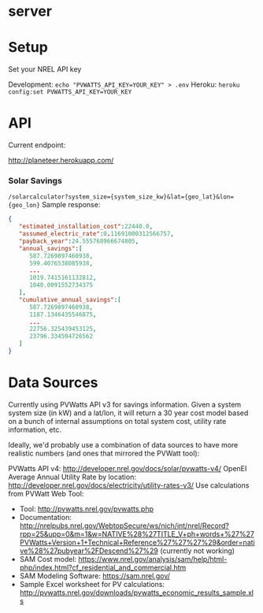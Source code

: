 server
======

# Setup
Set your NREL API key

Development: `echo "PVWATTS_API_KEY=YOUR_KEY" > .env`
Heroku: `heroku config:set PVWATTS_API_KEY=YOUR_KEY`

# API

Current endpoint:

http://planeteer.herokuapp.com/

### Solar Savings
`/solarcalculator?system_size={system_size_kw}&lat={geo_lat}&lon={geo_lon}`
Sample response:
```json
{
   "estimated_installation_cost":22440.0,
   "assumed_electric_rate":0.11691000312566757,
   "payback_year":24.555768966674805,
   "annual_savings":[
      587.7269897460938,
      599.4076538085938,
      ...
      1019.7415161132812,
      1040.0091552734375
   ],
   "cumulative_annual_savings":[
      587.7269897460938,
      1187.1346435546875,
      ...
      22756.325439453125,
      23796.334594726562
   ]
}
```

# Data Sources

Currently using PVWatts API v3 for savings information.  Given a system system size (in kW) and a lat/lon, it will return a 30 year cost model based on a bunch of internal assumptions on total system cost, utility rate information, etc.

Ideally, we'd probably use a combination of data sources to have more realistic numbers (and ones that mirrored the PVWatt tool):

PVWatts API v4: http://developer.nrel.gov/docs/solar/pvwatts-v4/
OpenEI Average Annual Utility Rate by location:  http://developer.nrel.gov/docs/electricity/utility-rates-v3/
Use calculations from PVWatt Web Tool:
- Tool: http://pvwatts.nrel.gov/pvwatts.php
- Documentation: http://nrelpubs.nrel.gov/WebtopSecure/ws/nich/int/nrel/Record?rpp=25&upp=0&m=1&w=NATIVE%28%27TITLE_V+ph+words+%27%27PVWatts+Version+1+Technical+Reference%27%27%27%29&order=native%28%27pubyear%2FDescend%27%29 (currently not working)
- SAM Cost model: https://www.nrel.gov/analysis/sam/help/html-php/index.html?cf_residential_and_commercial.htm
- SAM Modeling Software: https://sam.nrel.gov/
- Sample Excel worksheet for PV calculations: http://pvwatts.nrel.gov/downloads/pvwatts_economic_results_sample.xls
